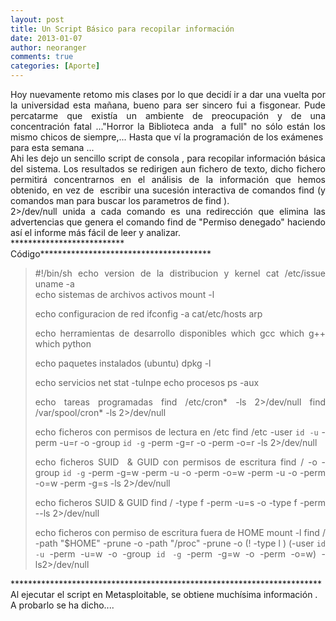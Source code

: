 ```yaml
---
layout: post
title: Un Script Básico para recopilar información
date: 2013-01-07
author: neoranger
comments: true
categories: [Aporte]
---
```

<div dir="ltr" style="text-align:left;">
<div style="text-align:justify;">Hoy nuevamente retomo mis clases por lo que decidí ir a dar una vuelta por la universidad esta mañana, bueno para ser sincero fui a fisgonear. Pude percatarme que existía un ambiente de preocupación y de una concentración fatal ..."Horror la Biblioteca anda  a full" no sólo están los mismo chicos de siempre,... Hasta que ví la programación de los exámenes  para esta semana ...</div>
<div style="text-align:justify;"></div>
<div style="text-align:justify;">Ahi les dejo un sencillo script de consola , para recopilar información básica del sistema. Los resultados se redirigen aun fichero de texto, dicho fichero permitirá concentrarnos en el análisis de la información que hemos obtenido, en vez de  escribir una sucesión interactiva de comandos find (y comandos man para buscar los parametros de find ).</div>
<div style="text-align:justify;">2&gt;/dev/null unida a cada comando es una redirección que elimina las advertencias que genera el comando find de "Permiso denegado" haciendo así el informe más fácil de leer y analizar.</div>
<div style="text-align:justify;"></div>
<div style="text-align:justify;">************************** Código***************************************</div>
<div style="text-align:justify;"></div>
<div style="text-align:justify;">
<blockquote>
<div>#!/bin/sh
echo version de la distribucion y kernel
cat /etc/issue
uname -a</div>
echo sistemas de archivos activos
mount -l

echo configuracion de red
ifconfig -a
cat/etc/hosts
arp

echo herramientas de desarrollo disponibles
which gcc
which g++
which python

echo paquetes instalados (ubuntu)
dpkg -l

echo servicios
net stat -tulnpe
echo procesos
ps -aux

echo tareas programadas
find /etc/cron* -ls 2&gt;/dev/null
find /var/spool/cron* -ls 2&gt;/dev/null

echo ficheros con permisos de lectura en /etc
find /etc -user `id -u` -perm -u=r -o -group `id -g` -perm -g=r -o -perm -o=r -ls 2&gt;/dev/null

echo ficheros SUID  &amp; GUID con permisos de escritura
find / -o -group
`id -g` -perm -g=w -perm -u -o -perm -o=w -perm -u -o -perm -o=w -perm -g=s -ls 2&gt;/dev/null

echo ficheros SUID &amp; GUID
find / -type f -perm -u=s -o -type f -perm --ls 2&gt;/dev/null

echo ficheros con permiso de escritura fuera de HOME
mount -l find / -path "$HOME" -prune -o -path "/proc"
-prune -o (! -type l ) (-user `id -u` -perm -u=w -o -group `id -g` -perm -g=w -o -perm -o=w) -ls2&gt;/dev/null</blockquote>
***********************************************************************</div>
Al ejecutar el script en Metasploitable, se obtiene muchísima información . A probarlo se ha dicho....
<div style="text-align:justify;"></div>
</div>
